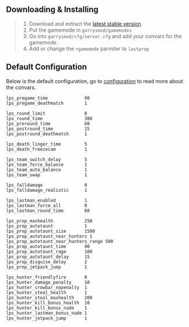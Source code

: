 ## Downloading & Installing
> 1. Download and extract the [latest stable version](https://github.com/gluaws/lastprop/releases/latest).
> 2. Put the gamemode in `garrysmod/gamemodes`
> 3. Go into `garrysmod/cfg/server.cfg` and add your convars for the gamemode.
> 4. Add or change the `+gamemode` parmiter to `lastprop`

## Default Configuration

Below is the default configuration, go to [configuration](configuration.md) to read more about the convars.
```
lps_pregame_time              90
lps_pregame_deathmatch        1

lps_round_limit               8
lps_round_time                300
lps_preround_time             60
lps_postround_time            15
lps_postround_deathmatch      1

lps_death_linger_time         5
lps_death_freezecam           1

lps_team_switch_delay         5
lps_team_force_balance        1
lps_team_auto_balance         1
lps_team_swap                 1

lps_falldamage                0
lps_falldamage_realistic      1

lps_lastman_enabled           1
lps_lastman_force_all         0
lps_lastman_round_time        60

lps_prop_maxhealth            250
lps_prop_autotaunt            1
lps_prop_autotaunt_size       1500
lps_prop_autotaunt_near_hunters 1
lps_prop_autotaunt_near_hunters_range 500
lps_prop_autotaunt_time       90
lps_prop_autotaunt_rage       100
lps_prop_autotaunt_delay      15
lps_prop_disguise_delay       2
lps_prop_jetpack_jump         1

lps_hunter_friendlyfire       0
lps_hunter_damage_penalty     10
lps_hunter_crowbar_nopenalty  1
lps_hunter_steal_health       1
lps_hunter_steal_maxhealth    200
lps_hunter_kill_bonus_health  10
lps_hunter_kill_bonus_nade    1
lps_hunter_lastman_bonus_nade 1
lps_hunter_jetpack_jump       1
```

